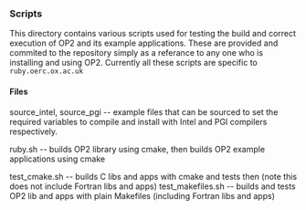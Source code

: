 ### Scripts

This directory contains various scripts used for testing the build and correct
execution of OP2 and its example applications. These are provided and commited
to the repository simply as a referance to any one who is installing and using OP2.
Currently all these scripts are specific to ```ruby.oerc.ox.ac.uk```

#### Files

source_intel, source_pgi -- example files that can be sourced to set the required variables to compile and install with
Intel and PGI compilers respectively.

ruby.sh -- builds OP2 library using cmake, then builds OP2 example applications using cmake

test_cmake.sh -- builds C libs and apps with cmake and tests then (note this does not include Fortran libs and apps)
test_makefiles.sh -- builds and tests OP2 lib and apps with plain Makefiles (including Fortran libs and apps)
